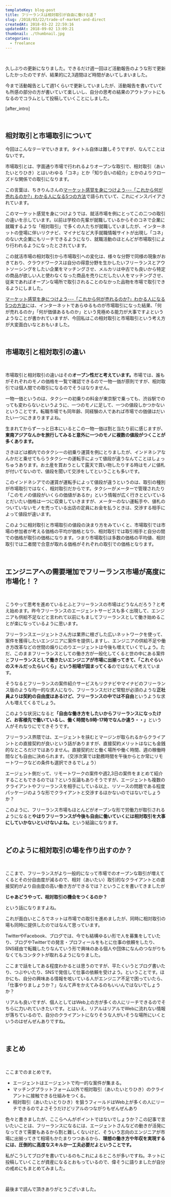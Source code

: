 ```yaml
---
templateKey: blog-post
title: フリーランスは相対取引が自由に働ける道？
slug: /2018/03/22/trade-of-market-and-direct
createdAt: 2018-03-22 22:59:16
updatedAt: 2018-09-02 13:09:21
thumbnail: ./thumbnail.jpg
categories: 
  - freelance
---
```


&nbsp;

久しぶりの更新になりました。できるだけ週一回ほど活動報告のような形で更新したかったのですが、結果的に2,3週間ほど時間があいてしまいました。

今まで活動報告として週1くらいで更新していましたが、活動報告を書いていても所感の部分の方が書いていて楽しいし、自分の思考の結果のアウトプットにもなるのでコラムとして投稿していくことにしました。

[after_intro]

&nbsp;
<h2>相対取引と市場取引について</h2>
今回はこんなテーマでいきます。タイトル自体は難しそうですが、なんてことはないです。

市場取引とは、字面通り市場で行われるよりオープンな取引で、相対取引（あいたいとりひき）とはいわゆる「コネ」とか「知り合いの紹介」とかのよりクローズドな関係での取引になります。

この言葉は、ちきりんさんの<a href="http://amzn.to/2FHiXW8">マーケット感覚を身につけよう---「これから何が売れるのか?」わかる人になる5つの方法</a>で語られていて、これにインスパイアされています。

このマーケット感覚を身につけようでは、就活市場を例にとってこの二つの取引の違いを示しています。以前は学校の先輩が就職しているからそのコネで企業に就職するような「相対取引」で多くの人たちが就職していましたが、インターネットの登場に伴いリクナビ、マイナビなど大手就職情報サイトが出現し「コネ」のない大企業にもリーチできるようになり、就職活動のほとんどが市場取引により行われるようになったとされています。

この就活市場の相対取引から市場取引への変化は、様々な分野で同様の現象がおきており、クラウドワークスは自分の得意分野を生かしたいフリーランスとアウトソーシングをしたい企業をマッチングさせ、メルカリは中古でも良いから特定の商品が欲しい人と使わなくなった商品を売りにだしたい人をマッチングさせ、従来であればオープンな場所で取引されることのなかった品物を市場で取引できるようにしました。

<a href="http://amzn.to/2FHiXW8">マーケット感覚を身につけよう---「これから何が売れるのか?」わかる人になる5つの方法</a>には、インターネットであらゆるものが市場取引になった結果、「何が売れるのか」「何が価値あるものか」という見極める能力が大事ですよというようなことが書かれていますが、今回私はこの相対取引と市場取引という考え方が大変面白いなとおもいました。

&nbsp;
<h2>市場取引と相対取引の違い</h2>
&nbsp;

市場取引と相対取引の違いはその<strong>オープン性だと考えています。</strong>市場では、誰もがそれぞれのモノの価格を一覧で確認できるので一物一価が原則ですが、相対取引では個人間での取引になるのでそうはなりません。

一物一価というのは、タクシーの初乗りの料金が東京駅で乗っても、渋谷駅でのっても変わらないというように、一つのモノに足して、一つの値段しかつかないということです。転職市場でも同年齢、同経験の人であれば市場での価値はだいたい一つにきまりますよね。

生まれてからずーっと日本にいるとこの一物一価は割と当たり前に感じますが、<strong>東南アジアなんかを旅行してみると意外に一つのモノに複数の値段がつくことが多くあります。</strong>

さきほどは都内でのタクシーの初乗り運賃を例にとりましたが、インドネシアなんかだと乗せてもらうタクシーの運転手によって値段が違うなんてことはしょっちゅうあります。お土産を買おうとして露天で買い物したりする時はモノに値札が付いてないので、値段を聞いて交渉をしてということも多いです。

このインドネシアでの運賃が運転手によって値段が違うというのは、取引の種別が市場取引ではなく、相対取引だからです。タクシーがメーターで管理されたり「このモノの値段がいくらの価値があるか」という情報が広く行きとどいているとだいたい価格は一つに収束していきますが、メーターのない運転手や、値札のついていないモノを売っている出店の定員にお金を払うときは、交渉する相手によって値段が違います。

このように相対取引と市場取引の値段の決まり方をみていくと、市場取引では市場の参加者が考える価格の平均が価格となり、相対取引では取引相手と自分の間での価格が取引の価格になります。つまり市場取引は多数の価格の平均値、相対取引では二者間で合意が取れる価格がそれぞれの取引での価格となります。

&nbsp;
<h2>エンジニアへの需要増加でフリーランス市場が高度に市場化！？</h2>
&nbsp;

こうやって思考を進めているとふとフリーランスの市場はどうなんだろう？と考え始めます。昨今フリーランスのエージェントサービスも多く出現して、エンジニアも供給不足などと言われて以前にもましてフリーランスとして働き始めることが楽になっているように思います。

フリーランスエージェントさん方は業界に根ざした広いネットワークを使って、案件を獲得したいエンジニアに案件を提供しますし、エンジニアの供給不足や働き方改革などの世間の煽りにのりエージェントは今後も増えていくでしょう。ただ、このままフリーランスとしての働き方が一般化してくると世の中にある案件と<strong>フリーランスとして働きたいエンジニアが市場に出揃ってきて、「これぐらいのスキルだったらいくら」という相場が固まってくる</strong>のではなんて考えています。

そうなるとフリーランスの案件紹介サービスもリクナビやマイナビのフリーランス版のような均一的な求人になり、フリーランスだけど常駐が必須のような<strong>正社員よりは契約の自由度はあるけど、フリーランスの中では不自由</strong>というような求人も増えてくるでしょう。

このような状況になると<strong>「自由な働き方をしたいからフリーランスになったけど、お客様先で働いているし、働く時間も9時-17時でなんか違う・・」</strong>という人がそれなりにでてきそうです。

フリーランス界隈では、エージェントを挟むとマージンが取られるからクライアントとの直接契約が良いという話がありますが、直接契約メリットはなにも金銭的なところだけではありません。直接契約だと働く場所や働く時間、週の稼働時間なども自由に決められます。（交渉次第では勤務時間を午後からとか常にリモートワークなどの条件も選択できるでしょう）

エージェント側だって、リモートワークの案件や週2,3日の案件をまとめて紹介することもできるのでは？という反論もありそうですが、エージェントも複数のクライアントやフリーランスを相手にしている以上、リソースの問題である程度パッケージのような形でクライアントと交渉するほかないのではないでしょうか？

このように、フリーランス市場もほとんどがオープンな形で労働力が取引されるようになると<strong>やはりフリーランスが今後も自由に働いていくには相対取引を大事にしていかないといけないよね。</strong>という結論になります。

&nbsp;
<h2>どのように相対取引の場を作り出すのか？</h2>
&nbsp;

ここまで、フリーランスがより一般的になって市場でのオープンな取引が増えてくるとその分自由度が減るので、相対（あいたい）取引的なクライアントとの直接契約がより自由度の高い働き方ができるでは？ということを書いてきましたが

<strong>じゃあどうやって、相対取引の機会をつくるのか？</strong>

という話になりますよね。

これが面白いところでネットは市場での取引を進めましたが、同時に相対取引の場も同時に提供したのではなんて思っています。

TwitterやFacebook、ブログでは、今でも結構ゆるい形で人を募集をしていたり、ブログやTwitterでの発言・プロフィールをもとに仕事の依頼をしたり、SNS経由で転職したりなんていう形で興味のある個人や団体になんのつながりもなくてもコンタクトが取れるようになりました。

ここまで話をしてある程度わかるとは思うのですが、平たくいうとブログ書いたり、つぶやいたり、SNSで発信して仕事の依頼を受けよう。ということです。ほかにも、自分の興味ある情報を呟いている人がエンジニア不足で困っていたら、「仕事やりましょうか？」なんて声をかえてみるのもいいんではないでしょうか？

リアルも良いですが、個人としてはWeb上の方が多くの人にリーチできるのでそちらに力いれていきたいです。とはいえ、リアルはリアルでWebに流れない情報が落ちているので、自分のクライアントになりそうな人がいそうな場所にいくというのはぜんぜんありですね。

&nbsp;
<h2>まとめ</h2>
&nbsp;

ここまでのまとめです。
<ul>
 	<li>エージェントはエージェントで均一的な案件が集まる。</li>
 	<li>マッチングプラットフォーム以外で相対取引（あいたいとりひき）のクライアントに接触できる仕組みをつくる。</li>
 	<li>相対取引（あいたいとりひき）を狙うフィールドはWeb上が多くの人にリーチできるのでよさそうだけどリアルのつながりもぜんぜんあり</li>
</ul>
色々と書きましたが、ここらへんがポイントではないでしょうか？この記事で言いたいことは、フリーランスになるには、エージェントさんなどの動きが活発になってきて需要もあるから割と難しくないけど、そういう志向のエンジニアが市場に出揃ってきて相場もかたまりつつあるから、<strong>理想の働き方や年収を実現するには、圧倒的に高度なスキルか一工夫必要だよということです。</strong>

私がこうしてブログを書いているのもこれによるところが多いですね。ネットに投稿していくことが資産になるとおもっているので、偉そうに語りましたが自分の戒めにもまとめてみました。

&nbsp;

最後まで読んで頂きありがとうございました。

&nbsp;
